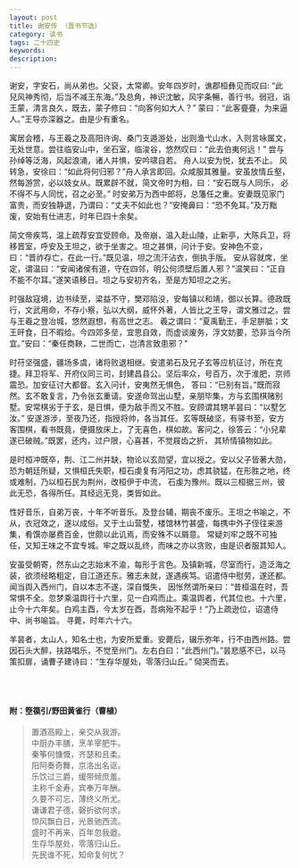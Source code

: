 ```yaml
---
layout: post
title: 谢安传 （晋书节选）
category: 读书
tags: 二十四史
keywords: 
description: 
---
```


谢安，字安石，尚从弟也。父裒，太常卿。安年四岁时，谯郡桓彝见而叹曰: “此兒风神秀彻，后当不减王东海。”及总角，神识沈敏，风宇条暢，善行书。弱冠，诣王蒙，清言良久，既去，蒙子修曰：“向客何如大人？”
蒙曰：“此客亹亹，为来逼人。”王导亦深器之。由是少有重名。

寓居会稽，与王羲之及高阳许询、桑门支遁游处，出则渔弋山水，入则言咏属文，无处世意。尝往临安山中，坐石室，临浚谷，悠然叹曰：“此去伯夷何远！” 尝与孙绰等泛海，风起浪涌，诸人并惧，安吟啸自若。
舟人以安为悦，犹去不止。 风转急，安徐曰：“如此将何归邪？”舟人承言即回。众咸服其雅量。安虽放情丘壑，然每游赏，必以妓女从。既累辟不就，简文帝时为相，曰：“安石既与人同乐， 必不得不与人同忧，召之必至。”
时安弟万为西中郎将，总籓任之重。安妻既见家门富贵，而安独静退，乃谓曰：“丈夫不如此也？”安掩鼻曰：“恐不免耳。”及万黜废，安始有仕进志，时年已四十余矣。

简文帝疾笃，温上疏荐安宜受顾命。及帝崩，温入赴山陵，止新亭，大陈兵卫，将移晋室，呼安及王坦之，欲于坐害之。坦之甚惧，问计于安。安神色不变，曰：“晋祚存亡，在此一行。”既见温，坦之流汗沾衣，倒执手版。
安从容就席，坐定，谓温曰：“安闻诸侯有道，守在四邻，明公何须壁后置人邪？”温笑曰：“正自不能不尔耳。”遂笑语移日。坦之与安初齐名，至是方知坦之之劣。

时强敌寇境，边书续至，梁益不守，樊邓陷没，安每镇以和靖，御以长算。德政既行，文武用命，不存小察，弘以大纲，威怀外著，人皆比之王导，谓文雅过之。尝与王羲之登冶城，悠然遐想，有高世之志。
羲之谓曰：“夏禹勤王，手足胼胝；文王旰食，日不暇给。今四郊多垒，宜思自效，而虚谈废务，浮文妨要，恐非当今所宜。”安曰：“秦任商鞅，二世而亡，岂清言致患邪？”

时苻坚强盛，疆场多虞，诸将败退相继。安遣弟石及兄子玄等应机征讨，所在克捷。拜卫将军、开府仪同三司，封建昌县公。坚后率众，号百万，次于淮肥，京师震恐。加安征讨大都督。玄入问计，安夷然无惧色，
答曰：“已别有旨。”既而寂然。玄不敢复言，乃令张玄重请。安遂命驾出山墅，亲朋毕集，方与玄围棋赌别墅。安常棋劣于于玄，是日惧，便为敌手而又不胜。安顾谓其甥羊昙曰：“以墅乞汝。”
安遂游涉，至夜乃还，指授将帅，各当其任。玄等既破坚，有驿书至，安方客围棋，看书既竟，便摄放床上，了无喜色，棋如故。客问之，徐答云：“小兒辈遂已破贼。”既罢，还内，过户限，心喜甚，不觉屐齿之折，
其矫情镇物如此。

是时桓冲既卒，荆、江二州并缺，物论以玄勋望，宜以授之。安以父子皆著大勋，恐为朝廷所疑，又惧桓氏失职，桓石虔复有沔阳之功，虑其骁猛，在形胜之地，终或难制，乃以桓石民为荆州，改桓伊于中流，
石虔为豫州。既以三桓据三州，彼此无恐，各得所任。其经远无竞，类皆如此。

性好音乐，自弟万丧，十年不听音乐。及登台辅，期丧不废乐。王坦之书喻之，不从，衣冠效之，遂以成俗。又于土山营墅，楼馆林竹甚盛，每携中外子侄往来游集，肴馔亦屡费百金，世颇以此讥焉，而安殊不以屑意。
常疑刘牢之既不可独任，又知王味之不宜专城。牢之既以乱终，而味之亦以贪败，由是识者服其知人。

安虽受朝寄，然东山之志始末不渝，每形于言色。及镇新城，尽室而行，造泛海之装，欲须经略粗定，自江道还东。雅志未就，遂遇疾笃。诏遣侍中慰劳，遂还都。闻当舆入西州门，自以本志不遂，深自慨失，
因怅然谓所亲曰：“昔桓温在时，吾常惧不全。忽梦乘温舆行十六里，见一白鸡而止。乘温舆者，代其位也。十六里，止今十六年矣。白鸡主酉，今太岁在酉，吾病殆不起乎！”乃上疏逊位，诏遣侍中、尚书喻旨。
寻薨，时年六十六。

羊昙者，太山人，知名士也，为安所爱重。安薨后，辍乐弥年，行不由西州路。尝因石头大醉，扶路唱乐，不觉至州门。左右白曰：“此西州门。”昙悲感不已，以马策扣扉，诵曹子建诗曰：“生存华屋处，零落归山丘。”
恸哭而去。  
  
<br/>
<br/>  

#### 附：箜篌引/野田黄雀行（曹植）  

>置酒高殿上，亲交从我游。  
>中厨办丰膳，烹羊宰肥牛。  
>秦筝何慷慨，齐瑟和且柔。  
>阳阿奏奇舞，京洛出名讴。  
>乐饮过三爵，缓带倾庶羞。  
>主称千金寿，宾奉万年酬。  
>久要不可忘，薄终义所尤。  
>谦谦君子德，磬折欲何求。  
>惊风飘白日，光景驰西流。  
>盛时不再来，百年忽我遒。  
>生存华屋处，零落归山丘。  
>先民谁不死，知命复何忧？  
